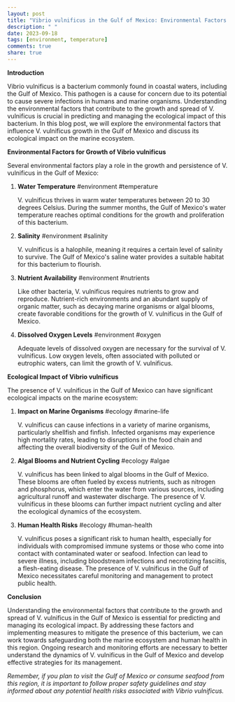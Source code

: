 ```yaml
---
layout: post
title: "Vibrio vulnificus in the Gulf of Mexico: Environmental Factors and Ecological Impact"
description: " "
date: 2023-09-18
tags: [environment, temperature]
comments: true
share: true
---
```


**Introduction**

Vibrio vulnificus is a bacterium commonly found in coastal waters, including the Gulf of Mexico. This pathogen is a cause for concern due to its potential to cause severe infections in humans and marine organisms. Understanding the environmental factors that contribute to the growth and spread of V. vulnificus is crucial in predicting and managing the ecological impact of this bacterium. In this blog post, we will explore the environmental factors that influence V. vulnificus growth in the Gulf of Mexico and discuss its ecological impact on the marine ecosystem.

**Environmental Factors for Growth of Vibrio vulnificus**

Several environmental factors play a role in the growth and persistence of V. vulnificus in the Gulf of Mexico:

1. **Water Temperature** #environment #temperature

   V. vulnificus thrives in warm water temperatures between 20 to 30 degrees Celsius. During the summer months, the Gulf of Mexico's water temperature reaches optimal conditions for the growth and proliferation of this bacterium.

2. **Salinity** #environment #salinity

   V. vulnificus is a halophile, meaning it requires a certain level of salinity to survive. The Gulf of Mexico's saline water provides a suitable habitat for this bacterium to flourish.

3. **Nutrient Availability** #environment #nutrients

   Like other bacteria, V. vulnificus requires nutrients to grow and reproduce. Nutrient-rich environments and an abundant supply of organic matter, such as decaying marine organisms or algal blooms, create favorable conditions for the growth of V. vulnificus in the Gulf of Mexico.

4. **Dissolved Oxygen Levels** #environment #oxygen

   Adequate levels of dissolved oxygen are necessary for the survival of V. vulnificus. Low oxygen levels, often associated with polluted or eutrophic waters, can limit the growth of V. vulnificus.

**Ecological Impact of Vibrio vulnificus**

The presence of V. vulnificus in the Gulf of Mexico can have significant ecological impacts on the marine ecosystem:

1. **Impact on Marine Organisms** #ecology #marine-life

   V. vulnificus can cause infections in a variety of marine organisms, particularly shellfish and finfish. Infected organisms may experience high mortality rates, leading to disruptions in the food chain and affecting the overall biodiversity of the Gulf of Mexico.

2. **Algal Blooms and Nutrient Cycling** #ecology #algae

   V. vulnificus has been linked to algal blooms in the Gulf of Mexico. These blooms are often fueled by excess nutrients, such as nitrogen and phosphorus, which enter the water from various sources, including agricultural runoff and wastewater discharge. The presence of V. vulnificus in these blooms can further impact nutrient cycling and alter the ecological dynamics of the ecosystem.

3. **Human Health Risks** #ecology #human-health

   V. vulnificus poses a significant risk to human health, especially for individuals with compromised immune systems or those who come into contact with contaminated water or seafood. Infection can lead to severe illness, including bloodstream infections and necrotizing fasciitis, a flesh-eating disease. The presence of V. vulnificus in the Gulf of Mexico necessitates careful monitoring and management to protect public health.

**Conclusion**

Understanding the environmental factors that contribute to the growth and spread of V. vulnificus in the Gulf of Mexico is essential for predicting and managing its ecological impact. By addressing these factors and implementing measures to mitigate the presence of this bacterium, we can work towards safeguarding both the marine ecosystem and human health in this region. Ongoing research and monitoring efforts are necessary to better understand the dynamics of V. vulnificus in the Gulf of Mexico and develop effective strategies for its management.

*Remember, if you plan to visit the Gulf of Mexico or consume seafood from this region, it is important to follow proper safety guidelines and stay informed about any potential health risks associated with Vibrio vulnificus.*